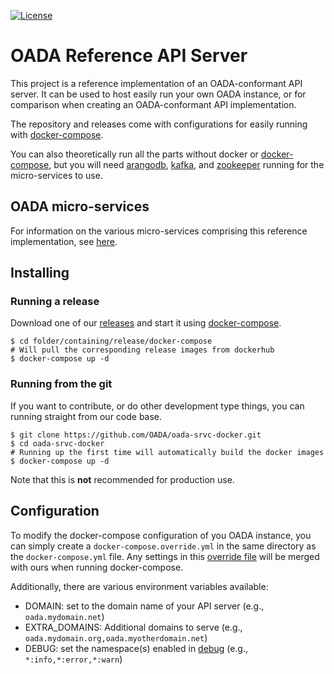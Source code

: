 [![License](https://img.shields.io/github/license/OADA/oada-srvc-docker)](LICENSE)

# OADA Reference API Server

This project is a reference implementation of an OADA-conformant API server.
It can be used to host easily run your own OADA instance,
or for comparison when creating an OADA-conformant API implementation.

The repository and releases come with configurations for easily running
with [docker-compose].

You can also theoretically run all the parts without docker or [docker-compose],
but you will need [arangodb], [kafka], and [zookeeper] running
for the micro-services to use.

## OADA micro-services

For information on
the various micro-services comprising this reference implementation,
see [here](oada/).

## Installing

### Running a release

Download one of our [releases] and start it using [docker-compose].

```shell-session
$ cd folder/containing/release/docker-compose
# Will pull the corresponding release images from dockerhub
$ docker-compose up -d
```

### Running from the git

If you want to contribute, or do other development type things,
you can running straight from our code base.

```shell-session
$ git clone https://github.com/OADA/oada-srvc-docker.git
$ cd oada-srvc-docker
# Running up the first time will automatically build the docker images
$ docker-compose up -d
```

Note that this is __not__ recommended for production use.

## Configuration

To modify the docker-compose configuration of you OADA instance,
you can simply create a `docker-compose.override.yml`
in the same directory as the `docker-compose.yml` file.
Any settings in this [override file] will be merged with ours
when running docker-compose.

Additionally, there are various environment variables available:

- DOMAIN: set to the domain name of your API server
  (e.g., `oada.mydomain.net`)
- EXTRA_DOMAINS: Additional domains to serve
  (e.g., `oada.mydomain.org,oada.myotherdomain.net`)
- DEBUG: set the namespace(s) enabled in [debug]
  (e.g., `*:info,*:error,*:warn`)

[releases]: https://github.com/OADA/oada-srvc-docker/releases

[docker-compose]: https://docs.docker.com/compose/
[arangodb]: https://www.arangodb.com
[kafka]: https://kafka.apache.org
[zookeeper]: https://zookeeper.apache.org
[override file]: https://docs.docker.com/compose/extends/#understanding-multiple-compose-files
[debug]: https://www.npmjs.com/package/debug#usage
